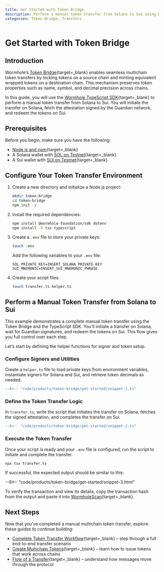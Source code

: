 ```yaml
---
title: Get Started with Token Bridge
description: Perform a manual token transfer from Solana to Sui using Wormhole’s Token Bridge with TypeScript SDK, including setup, attestation, and redemption.
categories: Token-Bridge, Transfers
---
```


# Get Started with Token Bridge

## Introduction

Wormhole’s [Token Bridge](/docs/products/token-bridge/overview){target=\_blank} enables seamless multichain token transfers by locking tokens on a source chain and minting equivalent wrapped tokens on a destination chain. This mechanism preserves token properties such as name, symbol, and decimal precision across chains.

In this guide, you will use the [Wormhole TypeScript SDK](https://github.com/wormhole-foundation/wormhole-sdk-ts){target=\_blank} to perform a manual token transfer from Solana to Sui. You will initiate the transfer on Solana, fetch the attestation signed by the Guardian network, and redeem the tokens on Sui.

## Prerequisites

Before you begin, make sure you have the following:

 - [Node.js and npm](https://docs.npmjs.com/downloading-and-installing-node-js-and-npm){target=\_blank}
 - A Solana wallet with [SOL on Testnet](https://faucet.solana.com/){target=\_blank}
 - A Sui wallet with [SUI on Testnet](https://faucet.sui.io/){target=\_blank}

## Configure Your Token Transfer Environment

1. Create a new directory and initialize a Node.js project:

    ```bash
    mkdir token-bridge
    cd token-bridge
    npm init -y
    ```

2. Install the required dependencies:

    ```bash
    npm install @wormhole-foundation/sdk dotenv
    npm install -D tsx typescript
    ```

3. Create a `.env` file to store your private keys:

    ```bash
    touch .env
    ```

    Add the following variables to your `.env` file:

    ```env
    SOL_PRIVATE_KEY=INSERT_SOLANA_PRIVATE_KEY
    SUI_MNEMONIC=INSERT_SUI_MNEMONIC_PHRASE
    ```

4. Create your script files:

    ```bash
    touch transfer.ts helper.ts
    ```

## Perform a Manual Token Transfer from Solana to Sui

This example demonstrates a complete manual token transfer using the Token Bridge and the TypeScript SDK. You'll initiate a transfer on Solana, wait for Guardian signatures, and redeem the tokens on Sui. This flow gives you full control over each step.

Let’s start by defining the helper functions for signer and token setup.

### Configure Signers and Utilities

Create a `helper.ts` file to load private keys from environment variables, instantiate signers for Solana and Sui, and retrieve token decimals as needed.

```ts
--8<-- "code/products/token-bridge/get-started/snippet-1.ts"
```

### Define the Token Transfer Logic

In `transfer.ts`, write the script that initiates the transfer on Solana, fetches the signed attestation, and completes the transfer on Sui.

```ts
--8<-- "code/products/token-bridge/get-started/snippet-2.ts"
```

### Execute the Token Transfer

Once your script is ready and your `.env` file is configured, run the script to initiate and complete the transfer.

```bash
npx tsx transfer.ts
```

If successful, the expected output should be similar to this:

--8<-- "code/products/token-bridge/get-started/snippet-3.html"

To verify the transaction and view its details, copy the transaction hash from the output and paste it into [WormholeScan](https://wormholescan.io/#/?network=Testnet){target=\_blank}.

## Next Steps

Now that you've completed a manual multichain token transfer, explore these guides to continue building:

 - [Complete Token Transfer Workflow](/docs/products/token-bridge/tutorials/transfer-workflow){target=\_blank} – step through a full end-to-end transfer scenario
 - [Create Multichain Tokens](/docs/products/token-bridge/tutorials/multichain-token){target=\_blank} – learn how to issue tokens that work across chains
 - [Flow of a Transfer](/docs/products/token-bridge/concepts/transfer-flow){target=\_blank} – understand how messages move through the protocol